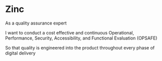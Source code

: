 # Zinc

As a quality assurance expert

I want to conduct a cost effective and continuous Operational, Performance, Security, Accessibility, and Functional Evaluation (OPSAFE)

So that quality is engineered into the product throughout every phase of digital delivery
